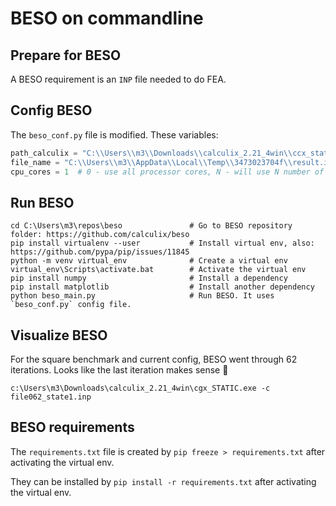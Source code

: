 ﻿# BESO on commandline

## Prepare for BESO

A BESO requirement is an `INP` file needed to do FEA.

## Config BESO

The `beso_conf.py` file is modified. These variables:

```python
path_calculix = "C:\\Users\\m3\\Downloads\\calculix_2.21_4win\\ccx_static.exe" # path to the CalculiX solver
file_name = "C:\\Users\\m3\\AppData\\Local\\Temp\\3473023704f\\result.inp"  # file with prepared linear static analysis
cpu_cores = 1  # 0 - use all processor cores, N - will use N number of processor cores
```

## Run BESO

```batch
cd C:\Users\m3\repos\beso 				# Go to BESO repository folder: https://github.com/calculix/beso
pip install virtualenv --user 			# Install virtual env, also: https://github.com/pypa/pip/issues/11845
python -m venv virtual_env 				# Create a virtual env
virtual_env\Scripts\activate.bat 		# Activate the virtual env
pip install numpy 						# Install a dependency
pip install matplotlib 					# Install another dependency
python beso_main.py 					# Run BESO. It uses `beso_conf.py` config file.
```

## Visualize BESO

For the square benchmark and current config, BESO went through 62 iterations. Looks like the last iteration makes sense 📎

```batch
c:\Users\m3\Downloads\calculix_2.21_4win\cgx_STATIC.exe -c file062_state1.inp
```

## BESO requirements

The `requirements.txt` file is created by `pip freeze > requirements.txt` after activating the virtual env.

They can be installed by `pip install -r requirements.txt` after activating the virtual env.

